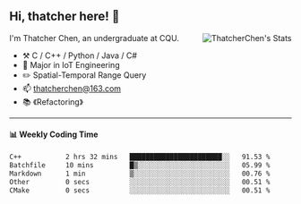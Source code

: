## Hi, thatcher here! :wave:

<img align="right" src="https://github-readme-stats.vercel.app/api?username=thatcherchen&title_color=333&text_color=777" alt="ThatcherChen's Stats" >

I'm Thatcher Chen, an undergraduate at CQU.

- :hammer_and_pick:  C / C++ / Python / Java / C# 
- :seedling:  Major in IoT Engineering
- :pencil2:  Spatial-Temporal Range Query
- :mailbox: thatcherchen@163.com
- :books: 《Refactoring》

---

#### :bar_chart: Weekly Coding Time

<!--START_SECTION:waka-->

```txt
C++           2 hrs 32 mins   ███████████████████████░░   91.53 %
Batchfile     10 mins         █▒░░░░░░░░░░░░░░░░░░░░░░░   05.99 %
Markdown      1 min           ▒░░░░░░░░░░░░░░░░░░░░░░░░   00.76 %
Other         0 secs          ░░░░░░░░░░░░░░░░░░░░░░░░░   00.51 %
CMake         0 secs          ░░░░░░░░░░░░░░░░░░░░░░░░░   00.51 %
```

<!--END_SECTION:waka-->
